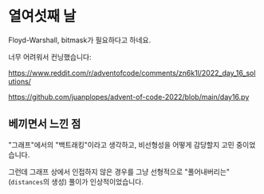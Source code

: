 # 열여섯째 날

Floyd-Warshall, bitmask가 필요하다고 하네요.

너무 어려워서 컨닝했습니다:

https://www.reddit.com/r/adventofcode/comments/zn6k1l/2022_day_16_solutions/

https://github.com/juanplopes/advent-of-code-2022/blob/main/day16.py

## 베끼면서 느낀 점

"그래프"에서의 "백트래킹"이라고 생각하고, 비선형성을 어떻게 감당할지 고민 중이었습니다.

그런데 그래프 상에서 인접하지 않은 경우를 그냥 선형적으로 "풀어내버리는" (`distances`의 생성) 풀이가 인상적이었습니다.
